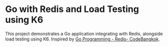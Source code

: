 # Go with Redis and Load Testing using K6

This project demonstrates a Go application integrating with Redis, alongside load testing using K6. 
Inspired by [Go Programming - Redis- CodeBangkok](https://www.youtube.com/watch?v=4EBhkFWN16w&t=2s).
